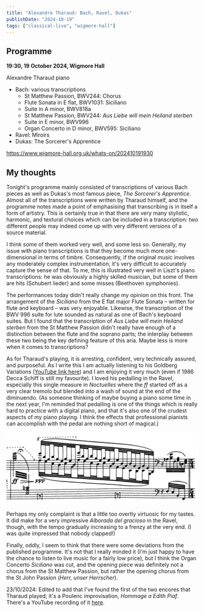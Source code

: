 ```yaml
---
title: "Alexandre Tharaud: Bach, Ravel, Dukas"
publishDate: "2024-10-19"
tags: ["classical-live", "wigmore-hall"]
---
```


## Programme

**19:30, 19 October 2024, Wigmore Hall**

Alexandre Tharaud piano

- Bach: various transcriptions
  - St Matthew Passion, BWV244: Chorus
  - Flute Sonata in E flat, BWV1031: Siciliano
  - Suite in A minor, BWV818a
  - St Matthew Passion, BWV244: _Aus Liebe will mein Heiland sterben_
  - Suite in E minor, BWV996
  - Organ Concerto in D minor, BWV595: Siciliano
- Ravel: Miroirs
- Dukas: The Sorcerer's Apprentice

https://www.wigmore-hall.org.uk/whats-on/202410191930

## My thoughts

Tonight's programme mainly consisted of transcriptions of various Bach pieces as well as Dukas's most famous piece, _The Sorcerer's Apprentice_.
Almost all of the transcriptions were written by Tharaud himself, and the programme notes made a point of emphasising that transcribing is in itself a form of artistry.
This is certainly true in that there are very many stylistic, harmonic, and textural choices which can be included in a transcription: two different people may indeed come up with very different versions of a source material.

I think some of them worked very well, and some less so.
Generally, my issue with piano transcriptions is that they become much more one-dimensional in terms of timbre.
Consequently, if the original music involves any moderately complex instrumentation, it's very difficult to accurately capture the sense of that.
To me, this is illustrated very well in Liszt's piano transcriptions: he was obviously a highly skilled musician, but some of them are hits (Schubert lieder) and some misses (Beethoven symphonies).

The performances today didn't really change my opinion on this front.
The arrangement of the _Siciliano_ from the E flat major Flute Sonata – written for flute and keyboard – was very enjoyable.
Likewise, the transcription of the BWV 996 suite for lute sounded as natural as one of Bach's keyboard suites.
But I found that the transcription of _Aus Liebe will mein Heiland sterben_ from the St Matthew Passion didn't really have enough of a distinction between the flute and the soprano parts; the interplay between these two being the key defining feature of this aria.
Maybe less is more when it comes to transcriptions?

As for Tharaud's playing, it is arresting, confident, very technically assured, and purposeful.
As I write this I am actually listening to his Goldberg Variations ([YouTube link here](https://www.youtube.com/watch?v=yMTBrHm3FS8)) and I am enjoying it very much (even if 1986 Decca Schiff is still my favourite).
I loved his pedalling in the Ravel, especially this single measure in _Noctuelles_ where the _ff_ started off as a very clear tremolo but blended into a wash of sound at the end of the diminuendo.
(As someone thinking of maybe buying a piano some time in the next year, I'm reminded that pedalling is one of the things which is really hard to practice with a digital piano, and that it's also one of the crudest aspects of my piano playing.
I think the effects that professional pianists can accomplish with the pedal are nothing short of magical.)

![Ravel excerpt](./ravel.png)

Perhaps my only complaint is that a little too overtly virtuosic for my tastes.
It did make for a very impressive _Alborada del gracioso_ in the Ravel, though, with the tempo gradually increasing to a frenzy at the very end.
(I was quite impressed that nobody clapped!)

Finally, oddly, I seem to think that there were some deviations from the published programme.
It's not that I really minded it (I'm just happy to have the chance to listen to live music for a fairly low price), but I think the Organ Concerto _Siciliano_ was cut, and the opening piece was definitely not a chorus from the St Matthew Passion, but rather the opening chorus from the St John Passion (_Herr, unser Herrscher_).

23/10/2024: Edited to add that I've found the first of the two encores that Tharaud played; it's a Poulenc improvisation, _Hommage a Edith Piaf_.
There's a YouTube recording of it [here](https://www.youtube.com/watch?v=z5ACQjroULo).
